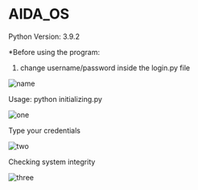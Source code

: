 # AIDA_OS
Python Version: 3.9.2

*Before using the program:
1. change username/password inside the login.py file

![name](https://user-images.githubusercontent.com/29146438/118893976-046e0f80-b90c-11eb-9820-8f7de8a8f45b.PNG)

Usage: python initializing.py

![one](https://user-images.githubusercontent.com/29146438/118894326-b0175f80-b90c-11eb-99b1-469f6f3e3d15.PNG)

Type your credentials

![two](https://user-images.githubusercontent.com/29146438/118894368-c32a2f80-b90c-11eb-8999-60ce22af73e7.PNG)

Checking system integrity

![three](https://user-images.githubusercontent.com/29146438/118894440-e7860c00-b90c-11eb-916b-56b6bd1fa367.PNG)

